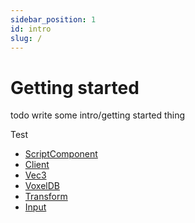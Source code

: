 ```yaml
---
sidebar_position: 1
id: intro
slug: /
---
```


# Getting started

todo
write some intro/getting started thing

Test
* [ScriptComponent](api/ScriptComponent)
* [Client](api/Client)
* [Vec3](api/Vec3)
* [VoxelDB](api/VoxelDB)
* [Transform](api/Transform)
* [Input](api/input)


